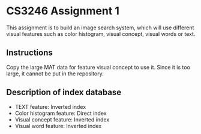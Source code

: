 # CS3246 Assignment 1
This assignment is to build an image search system, which will use different visual features such as color histogram, visual concept, visual words or text.

## Instructions
Copy the large MAT data for feature visual concept to use it. Since it is too large, it cannot be put in the repository.

## Description of index database
* TEXT feature: Inverted index
* Color histogram feature: Direct index
* Visual concept feature: Inverted index
* Visual word feature: Inverted index
